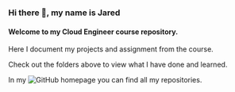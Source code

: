 ### Hi there 👋, my name is Jared

#### Welcome to my Cloud Engineer course repository. 

Here I document my projects and assignment from the course.

Check out the folders above to view what I have done and learned.

In my ![GitHub homepage](https://github.com/JarBanf) you can find all my repositories.